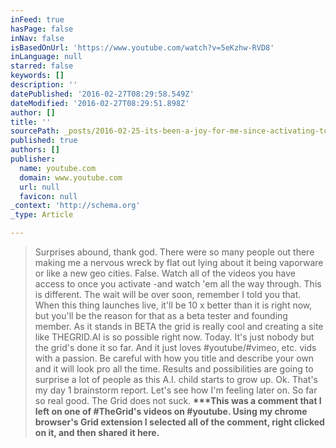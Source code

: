 ```yaml
---
inFeed: true
hasPage: false
inNav: false
isBasedOnUrl: 'https://www.youtube.com/watch?v=5eKzhw-RVD8'
inLanguage: null
starred: false
keywords: []
description: ''
datePublished: '2016-02-27T08:29:58.549Z'
dateModified: '2016-02-27T08:29:51.898Z'
author: []
title: ''
sourcePath: _posts/2016-02-25-its-been-a-joy-for-me-since-activating-today-your-opinions.md
published: true
authors: []
publisher:
  name: youtube.com
  domain: www.youtube.com
  url: null
  favicon: null
_context: 'http://schema.org'
_type: Article

---
```

> Surprises abound, thank god. There were so many people out there making me a nervous wreck by flat out lying about it being vaporware or like a new geo cities. False. Watch all of the videos you have access to once you activate -and watch 'em all the way through. This is different. The wait will be over soon, remember I told you that. When this thing launches live, it'll be 10 x better than it is right now, but you'll be the reason for that as a beta tester and founding member. As it stands in BETA the grid is really cool and creating a site like THEGRID.AI is so possible right now. Today. It's just nobody but the grid's done it so far. And it just loves \#youtube/\#vimeo, etc. vids with a passion. Be careful with how you title and describe your own and it will look pro all the time. Results and possibilities are going to surprise a lot of people as this A.I. child starts to grow up.﻿ Ok. That's my day 1 brainstorm report. Let's see how I'm feeling later on. So far so real good. The Grid does not suck.  **\*\*\*This was a comment that I left on one of \#TheGrid's videos on \#youtube. Using my chrome browser's Grid extension I selected all of the comment, right clicked on it, and then shared it here.**